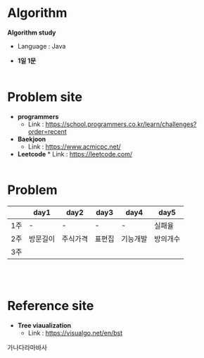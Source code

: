 # Algorithm

**Algorithm study**

- Language : Java

- **1일 1문**
  <br></br>

# Problem site

- **programmers**
  - Link : https://school.programmers.co.kr/learn/challenges?order=recent
- **Baekjoon**
  - Link : https://www.acmicpc.net/
- **Leetcode** \* Link : https://leetcode.com/
  <br></br>

# Problem

|     | day1     | day2     | day3   | day4     | day5     |
| --- | -------- | -------- | ------ | -------- | -------- |
| 1주 | -        | -        | -      | -        | 실패율   |
| 2주 | 방문길이 | 주식가격 | 표편집 | 기능개발 | 방의개수 |
| 3주 |

<br></br>

# Reference site

- **Tree viaualization**
  - Link : https://visualgo.net/en/bst

가나다라마바사
